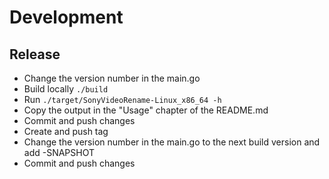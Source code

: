 # Development

## Release

- Change the version number in the main.go
- Build locally `./build`
- Run `./target/SonyVideoRename-Linux_x86_64 -h`
- Copy the output in the "Usage" chapter of the README.md
- Commit and push changes
- Create and push tag
- Change the version number in the main.go to the next build version and add -SNAPSHOT
- Commit and push changes
